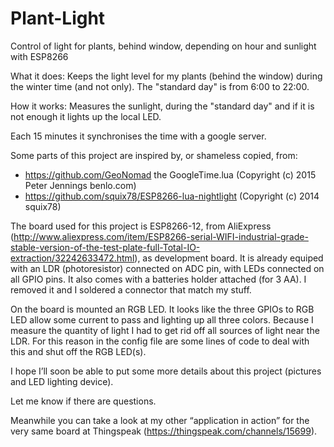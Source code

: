# Plant-Light
Control of light for plants, behind window, depending on hour and sunlight with ESP8266

What it does:
Keeps the light level for my plants (behind the window) during the winter time (and not only).
The "standard day" is from 6:00 to 22:00.

How it works:
Measures the sunlight, during the "standard day" and if it is not enough it lights up the local LED.

Each 15 minutes it synchronises the time with a google server.

Some parts of this project are inspired by, or shameless copied, from:
  - https://github.com/GeoNomad   the GoogleTime.lua (Copyright (c) 2015 Peter Jennings benlo.com)
  - https://github.com/squix78/ESP8266-lua-nightlight (Copyright (c) 2014 squix78)
    
The board used for this project is ESP8266-12, from AliExpress (http://www.aliexpress.com/item/ESP8266-serial-WIFI-industrial-grade-stable-version-of-the-test-plate-full-Total-IO-extraction/32242633472.html), as development board. It is already equiped with an LDR (photoresistor) connected on ADC pin, with LEDs connected on all GPIO pins. It also comes with a batteries holder attached (for 3 AA). I removed it and I soldered a connector that match my stuff.

On the board is mounted an RGB LED. It looks like the three GPIOs to RGB LED allow some current to pass and lighting up all three colors. Because I measure the quantity of light I had to get rid off all sources of light near the LDR. For this reason in the config file are some lines of code to deal with this and shut off the RGB LED(s).

I hope I’ll soon be able to put some more details about this project (pictures and LED lighting device).

Let me know if there are questions.

Meanwhile you can take a look at my other “application in action” for the very same board at Thingspeak (https://thingspeak.com/channels/15699).
